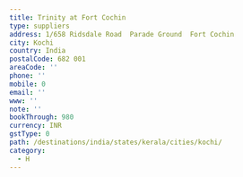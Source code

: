 ```yaml
---
title: Trinity at Fort Cochin
type: suppliers
address: 1/658 Ridsdale Road  Parade Ground  Fort Cochin
city: Kochi
country: India
postalCode: 682 001
areaCode: ''
phone: ''
mobile: 0
email: ''
www: ''
note: ''
bookThrough: 980
currency: INR
gstType: 0
path: /destinations/india/states/kerala/cities/kochi/
category:
  - H
---
```


